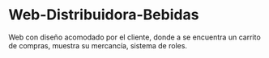 # Web-Distribuidora-Bebidas
Web con diseño acomodado por el cliente, donde a se encuentra un carrito de compras, muestra su mercancía, sistema de roles.
